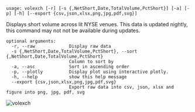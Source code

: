 ```
usage: volexch [-r] [-s {,NetShort,Date,TotalVolume,PctShort}] [-a] [-p] [-h] [--export {csv,json,xlsx,png,jpg,pdf,svg}]
```

Displays short volume across lit NYSE venues. This data is updated nightly, this command may not not be available during updates.

```
optional arguments:
  -r, --raw             Display raw data
  -s {,NetShort,Date,TotalVolume,PctShort}, --sort {,NetShort,Date,TotalVolume,PctShort}
                        Column to sort by
  -a, --asc             Sort in ascending order
  -p, --plotly          Display plot using interactive plotly.
  -h, --help            show this help message
  --export {csv,json,xlsx,png,jpg,pdf,svg}
                        Export raw data into csv, json, xlsx and figure into png, jpg, pdf, svg
```

![volexch](https://user-images.githubusercontent.com/46355364/154225329-3e3d82a5-8bf4-4fbe-b1c5-d76a8c04a0a0.png)
